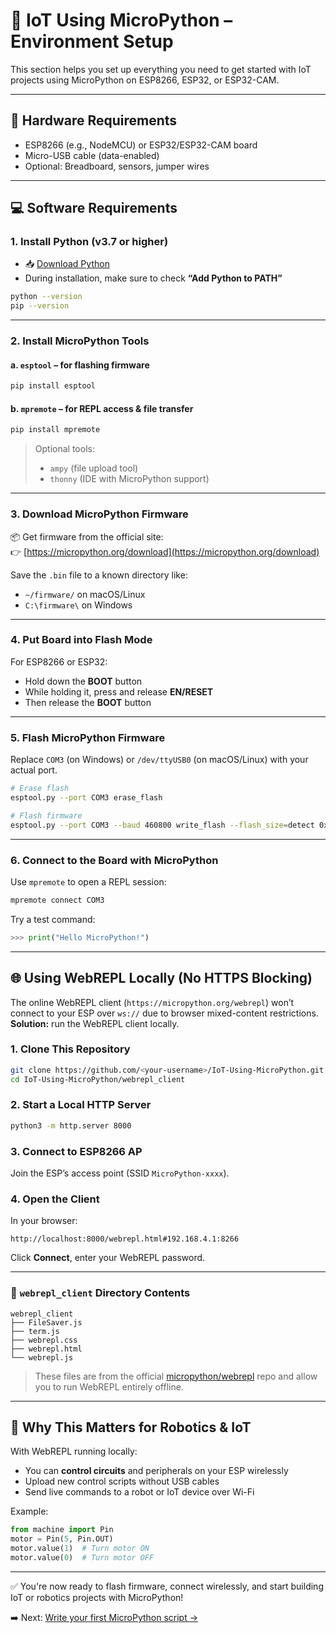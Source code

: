# 🚀 IoT Using MicroPython – Environment Setup

This section helps you set up everything you need to get started with IoT projects using MicroPython on ESP8266, ESP32, or ESP32-CAM.

---

## 🔌 Hardware Requirements

- ESP8266 (e.g., NodeMCU) or ESP32/ESP32-CAM board  
- Micro-USB cable (data-enabled)  
- Optional: Breadboard, sensors, jumper wires  

---

## 💻 Software Requirements

### 1. Install Python (v3.7 or higher)

- 📥 [Download Python](https://www.python.org/downloads/)
- During installation, make sure to check **“Add Python to PATH”**

```bash
python --version
pip --version
```

---

### 2. Install MicroPython Tools

#### a. `esptool` – for flashing firmware

```bash
pip install esptool
```

#### b. `mpremote` – for REPL access & file transfer

```bash
pip install mpremote
```

> Optional tools:  
> - `ampy` (file upload tool)  
> - `thonny` (IDE with MicroPython support)

---

### 3. Download MicroPython Firmware

📦 Get firmware from the official site:  
👉 [https://micropython.org/download](https://micropython.org/download)

Save the `.bin` file to a known directory like:

- `~/firmware/` on macOS/Linux  
- `C:\firmware\` on Windows

---

### 4. Put Board into Flash Mode

For ESP8266 or ESP32:
- Hold down the **BOOT** button
- While holding it, press and release **EN/RESET**
- Then release the **BOOT** button

---

### 5. Flash MicroPython Firmware

Replace `COM3` (on Windows) or `/dev/ttyUSB0` (on macOS/Linux) with your actual port.

```bash
# Erase flash
esptool.py --port COM3 erase_flash

# Flash firmware
esptool.py --port COM3 --baud 460800 write_flash --flash_size=detect 0x0 firmware/esp8266-xxxx.bin
```

---

### 6. Connect to the Board with MicroPython

Use `mpremote` to open a REPL session:

```bash
mpremote connect COM3
```

Try a test command:

```python
>>> print("Hello MicroPython!")
```

---

## 🌐 Using WebREPL Locally (No HTTPS Blocking)

The online WebREPL client (`https://micropython.org/webrepl`) won’t connect to your ESP over `ws://` due to browser mixed-content restrictions.  
**Solution:** run the WebREPL client locally.

### 1. Clone This Repository
```bash
git clone https://github.com/<your-username>/IoT-Using-MicroPython.git
cd IoT-Using-MicroPython/webrepl_client
```

### 2. Start a Local HTTP Server
```bash
python3 -m http.server 8000
```

### 3. Connect to ESP8266 AP
Join the ESP’s access point (SSID `MicroPython-xxxx`).

### 4. Open the Client
In your browser:
```
http://localhost:8000/webrepl.html#192.168.4.1:8266
```
Click **Connect**, enter your WebREPL password.

---

### 📂 `webrepl_client` Directory Contents
```
webrepl_client
├── FileSaver.js
├── term.js
├── webrepl.css
├── webrepl.html
└── webrepl.js
```
> These files are from the official [micropython/webrepl](https://github.com/micropython/webrepl) repo and allow you to run WebREPL entirely offline.

---

## 🤖 Why This Matters for Robotics & IoT

With WebREPL running locally:
- You can **control circuits** and peripherals on your ESP wirelessly
- Upload new control scripts without USB cables
- Send live commands to a robot or IoT device over Wi-Fi

Example:
```python
from machine import Pin
motor = Pin(5, Pin.OUT)
motor.value(1)  # Turn motor ON
motor.value(0)  # Turn motor OFF
```

---

✅ You're now ready to flash firmware, connect wirelessly, and start building IoT or robotics projects with MicroPython!

➡️ Next: [Write your first MicroPython script →](#)
